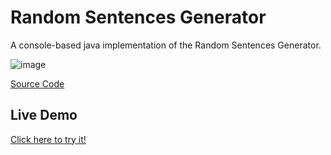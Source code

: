 # Random Sentences Generator

A console-based java implementation of the Random Sentences Generator.
 

![image](https://user-images.githubusercontent.com/110605865/199590082-92034608-0dc9-465d-8d29-3fc25c4c6f0b.png)

[Source Code](https://github.com/MerianBlagoeva/RandomSentencesGenerator/blob/main/src/SentenceGenerator.java)

## Live Demo

[Click here to try it!](https://replit.com/@Merry13/RandomSentencesGenerator#Main.java)

